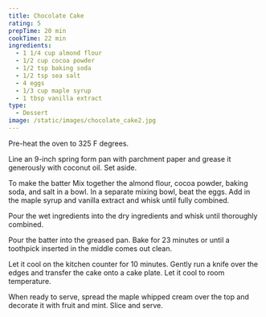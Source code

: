 ```yaml
---
title: Chocolate Cake
rating: 5
prepTime: 20 min
cookTime: 22 min
ingredients:
  - 1 1/4 cup almond flour
  - 1/2 cup cocoa powder
  - 1/2 tsp baking soda
  - 1/2 tsp sea salt
  - 4 eggs
  - 1/3 cup maple syrup
  - 1 tbsp vanilla extract
type:
  - Dessert
image: /static/images/chocolate_cake2.jpg
---
```

Pre-heat the oven to 325 F degrees. 

Line an 9-inch spring form pan with parchment paper and grease it generously with coconut oil. Set aside.

To make the batter Mix together the almond flour, cocoa powder, baking soda, and salt in a bowl. In a separate mixing bowl, beat the eggs. Add in the maple syrup and vanilla extract and whisk until fully combined.

Pour the wet ingredients into the dry ingredients and whisk until thoroughly combined.

Pour the batter into the greased pan. Bake for 23 minutes or until a toothpick inserted in the middle comes out clean.

Let it cool on the kitchen counter for 10 minutes. Gently run a knife over the edges and transfer the cake onto a cake plate. Let it cool to room temperature.

When ready to serve, spread the maple whipped cream over the top and decorate it with fruit and mint. Slice and serve.